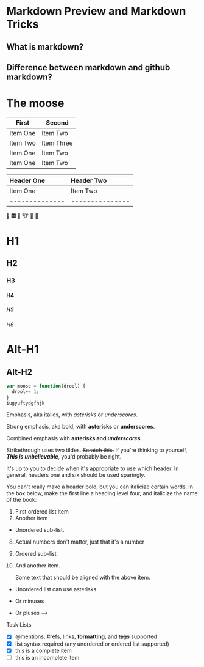 # Markdown Preview and Markdown Tricks
## What is markdown?

## Difference between markdown and github markdown?
<h1>The moose</h1>

| First     | Second    |
| ------------- | ------------- |
| Item One       | Item Two       |
| Item Two       | Item Three     |
| Item One       | Item Two       |
| Item One       | Item Two       |

| Header One     | Header Two     |
| :------------- | :------------- |
| Item One       | Item Two       |
| --------------| ---------------|





 :tada: :fireworks:
:camel: :cow: :tiger: :snake:

# H1
## H2
### H3
#### H4
##### H5
###### H6

Alt-H1
=====================================================


Alt-H2
------

``` javascript
var moose = function(drool) {
  drool+= 1;
}
iugyuftydgfhjk
```


Emphasis, aka italics, with *asterisks* or _underscores_.

Strong emphasis, aka bold, with **asterisks** or __underscores__.

Combined emphasis with **asterisks and _underscores_**.

Strikethrough uses two tildes. ~~Scratch this.~~
If you're thinking to yourself, **_This is unbelievable_**, you'd probably be right.



It's up to you to decide when it's appropriate to use which header. In general, headers one and six should be used sparingly.

You can't really make a header bold, but you can italicize certain words. In the box below, make the first line a heading level four, and italicize the name of the book:

1. First ordered list item
2. Another item
  * Unordered sub-list.
8. Actual numbers don't matter, just that it's a number
  8. Ordered sub-list
4. And another item.  

   Some text that should be aligned with the above item.

* Unordered list can use asterisks
- Or minuses
+ Or pluses -->

Task Lists

- [x] @mentions, #refs, [links](), **formatting**, and <del>tags</del> supported
- [x] list syntax required (any unordered or ordered list supported)
- [x] this is a complete item
- [ ] this is an incomplete item
